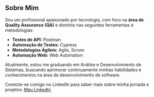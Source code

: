 ## Sobre Mim

Sou um profissional apaixonado por tecnologia, com foco na **área de Quality Assurance (QA)** e domínio nas seguintes ferramentas e metodologias:

- **Testes de API:** Postman
- **Automação de Testes:** Cypress
- **Metodologias Ágileis:** Agile, Scrum
- **Automação Web:** Web Automation

Atualmente, estou me graduando em Análise e Desenvolvimento de Sistemas, buscando aprimorar continuamente minhas habilidades e conhecimentos na área de desenvolvimento de software.

Conecte-se comigo no LinkedIn para saber mais sobre minha jornada e projetos: <a href="https://www.linkedin.com/in/menddes/" target="_blank">Meu LinkedIn</a>




